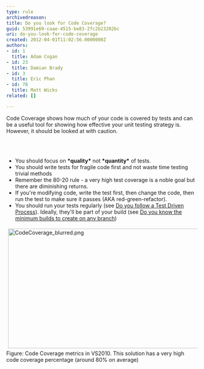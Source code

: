 ```yaml
---
type: rule
archivedreason: 
title: Do you look for Code Coverage?
guid: 53991e69-caae-4515-be83-2fc2b23202bc
uri: do-you-look-for-code-coverage
created: 2012-04-01T11:02:56.0000000Z
authors:
- id: 1
  title: Adam Cogan
- id: 23
  title: Damian Brady
- id: 3
  title: Eric Phan
- id: 78
  title: Matt Wicks
related: []

---
```



<p>Code Coverage shows how much of your code is covered by tests and can be a useful tool for showing how effective your unit testing strategy is.&#160; However, it should be looked at with caution.​​</p>
<br><excerpt class='endintro'></excerpt><br>
<ul><li>​You should focus on <strong>*quality*</strong> not <strong>*quantity*</strong> of tests.</li>
<li>You should write tests for fragile code first and not waste time testing trivial methods</li>
<li>Remember the 80-20 rule - a very high test coverage is a noble goal but there are diminishing returns.</li>
<li>If you're modifying code, write&#160;the test first, then change the code, then run the test to make sure it passes (AKA red-green-refactor).</li>
<li>You should run your tests regularly (see <a href="/_layouts/15/FIXUPREDIRECT.ASPX?WebId=3dfc0e07-e23a-4cbb-aac2-e778b71166a2&amp;TermSetId=07da3ddf-0924-4cd2-a6d4-a4809ae20160&amp;TermId=53774ecb-3e5b-4985-89e9-3a57c2737e4c">Do you follow a Test Driven Process</a>). Ideally, they'll be part of your build (see <a href="http&#58;//www.ssw.com.au/ssw/Standards/Rules/RulesToBetterVersionControlwithTFS%28AKASourceControl%29.aspx#MinimumBuilds">Do you know the minimum builds to create on any branch</a>)</li></ul>
<img alt="CodeCoverage_blurred.png" src="/PublishingImages/CodeCoverage2010.png" style="margin&#58;5px;width&#58;600px;height&#58;318px;" /><br><span class="ssw-rteStyle-FigureNormal">Figure&#58; Code Coverage metrics in VS2010. This&#160;solution has a very high code coverage percentage (around 80% on average)</span><br>


